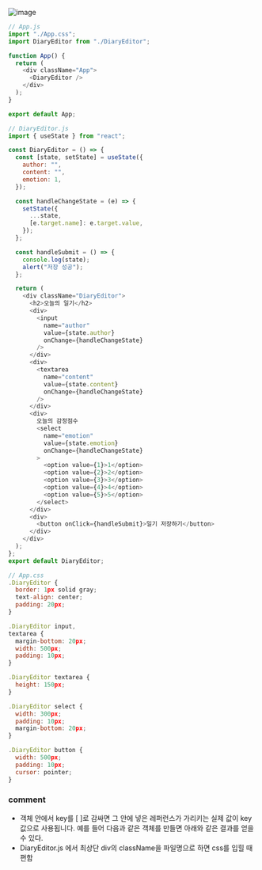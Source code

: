 ![image](https://user-images.githubusercontent.com/86208370/178137068-a9a5773f-a2c8-4b66-ba85-876573f30fdd.png)
```js
// App.js
import "./App.css";
import DiaryEditor from "./DiaryEditor";

function App() {
  return (
    <div className="App">
      <DiaryEditor />
    </div>
  );
}

export default App;
```

```js
// DiaryEditor.js
import { useState } from "react";

const DiaryEditor = () => {
  const [state, setState] = useState({
    author: "",
    content: "",
    emotion: 1,
  });

  const handleChangeState = (e) => {
    setState({
      ...state,
      [e.target.name]: e.target.value,
    });
  };

  const handleSubmit = () => {
    console.log(state);
    alert("저장 성공");
  };

  return (
    <div className="DiaryEditor">
      <h2>오늘의 일기</h2>
      <div>
        <input
          name="author"
          value={state.author}
          onChange={handleChangeState}
        />
      </div>
      <div>
        <textarea
          name="content"
          value={state.content}
          onChange={handleChangeState}
        />
      </div>
      <div>
        오늘의 감정점수
        <select
          name="emotion"
          value={state.emotion}
          onChange={handleChangeState}
        >
          <option value={1}>1</option>
          <option value={2}>2</option>
          <option value={3}>3</option>
          <option value={4}>4</option>
          <option value={5}>5</option>
        </select>
      </div>
      <div>
        <button onClick={handleSubmit}>일기 저장하기</button>
      </div>
    </div>
  );
};
export default DiaryEditor;

```

```js
// App.css
.DiaryEditor {
  border: 1px solid gray;
  text-align: center;
  padding: 20px;
}

.DiaryEditor input,
textarea {
  margin-bottom: 20px;
  width: 500px;
  padding: 10px;
}

.DiaryEditor textarea {
  height: 150px;
}

.DiaryEditor select {
  width: 300px;
  padding: 10px;
  margin-bottom: 20px;
}

.DiaryEditor button {
  width: 500px;
  padding: 10px;
  cursor: pointer;
}


```
### comment
- 객체 안에서 key를 [ ]로 감싸면 그 안에 넣은 레퍼런스가 가리키는 실제 값이 key 값으로 사용됩니다.
예를 들어 다음과 같은 객체를 만들면 아래와 같은 결과를 얻을 수 있다.
- DiaryEditor.js 에서 최상단 div의 className을 파일명으로 하면 css를 입힐 때  편함
